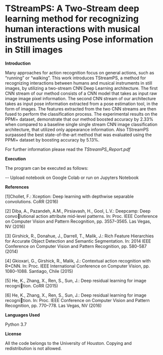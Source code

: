 # TStreamPS: A Two-Stream deep learning method for recognizing human interactions with musical instruments using Pose information in Still images


**Introduction**

Many approaches for action recognition focus on general actions, such as “running” or
“walking”. This work introduces TStreamPS, a method for recognizing interactions
between humans and musical instruments in still images, by utilizing a two-stream
CNN Deep Learning architecture. The first CNN stream of our method consists of
a CNN model that takes as input raw image image pixel information. The second
CNN stream of our architecture takes as input pose information extracted from a
pose estimation tool, in the form of images. The features extracted from the two
CNN streams are then fused to perform the classification process. The experimental
results on the PPMI+ dataset, demonstrate that our method boosted accuracy by
2.33% when compared to a baseline single single stream CNN image classification
architecture, that utilized only appearance information. Also TStreamPS surpassed
the best state-of-the-art method that was evaluated using the PPMI+ dataset by
boosting accuracy by 5.13%.


For further information please read the *TStreamPS_Report.pdf*

**Execution**

The program can be executed as follows:

-- Upload notebook on Google Colab or run on Jupyters Notebook

**References**

[1]Chollet, F.: Xception: Deep learning with depthwise separable convolutions.
CoRR (2016)

[2] Diba, A., Pazandeh, A.M., Pirsiavash, H., Gool, L.V.: Deepcamp: Deep convolutional action attribute mid-level patterns. In: Proc. IEEE Conference on
Computer Vision and Pattern Recognition, pp. 3557–3565. Las Vegas, NV
(2016)

[3] Girshick, R., Donahue, J., Darrell, T., Malik, J.: Rich Feature Hierarchies
for Accurate Object Detection and Semantic Segmentation. In: 2014 IEEE
Conference on Computer Vision and Pattern Recognition, pp. 580–587 (2014)

[4] Gkioxari, G., Girshick, R., Malik, J.: Contextual action recognition with
R*CNN. In: Proc. IEEE International Conference on Computer Vision, pp.
1080–1088. Santiago, Chile (2015)

[5] He, K., Zhang, X., Ren, S., Sun, J.: Deep residual learning for image recognition. CoRR (2015)

[6] He, K., Zhang, X., Ren, S., Sun, J.: Deep residual learning for image recognition. In: Proc. IEEE Conference on Computer Vision and Pattern Recognition,
pp. 770–778. Las Vegas, NV (2016)

**Languages Used**

Python 3.7

**License**

All the code belongs to the University of Houston. Copying and redistribution is not allowed.
